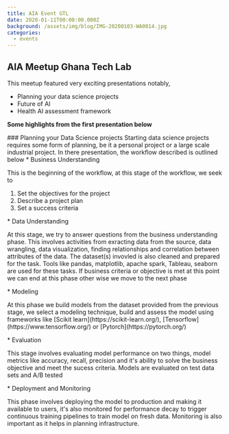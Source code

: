 ```yaml
---
title: AIA Event GTL
date: 2020-01-11T00:00:00.000Z
background: /assets/img/blog/IMG-20200103-WA0014.jpg
categories:
  - events
---
```

## AIA Meetup Ghana Tech Lab
This meetup featured very exciting presentations notably,
* Planning your data science projects
* Future of AI
* Health AI assessment framework
<p><strong>Some highlights from the first presentation below</strong></p>
### Planning your Data Science projects
Starting data science projects requires some form of planning, be it a personal project or a large scale industrial project. In there presentation, the workflow described is outlined below
* Business Understanding
<p>This is the beginning of the workflow, at this stage of the workflow, we seek to 
<ol>
<li>Set the objectives for the project</li>
<li>Describe a project plan</li>
<li>Set a success criteria</li>
</ol></p>
* Data Understanding
<p>At this stage, we try to answer questions from the business understanding phase. This involves activities from exracting data from the source, data wrangling, data visualization, finding relationships and correlation between attributes of the data. The dataset(s) invovled is also cleaned and prepared for the task. Tools like pandas, matplotlib, apache spark, Tableau, seaborn are used for these tasks. If business criteria or objective is met at this point we can end at this phase other wise we move to the next phase</p>
* Modeling
<p>At this phase we build models from the dataset provided from the previous stage, we select a modeling technique, build and assess the model using frameworks like [Scikit learn](https://scikit-learn.org/), [Tensorflow](https://www.tensorflow.org/) or [Pytorch](https://pytorch.org/)</p>
* Evaluation
<p>This stage involves evaluating model performance on two things, model metrics like accuracy, recall, precision and it's ability to solve the business objective and meet the sucess criteria. Models are evaluated on test data sets and A/B tested</p>
* Deployment and Monitoring
<p> This phase involves deploying the model to production and making it available to users, it's also monitored for performance decay to trigger continuous training pipelines to train model on fresh data. Monitoring is also important as it helps in planning infrastructure.</p>



